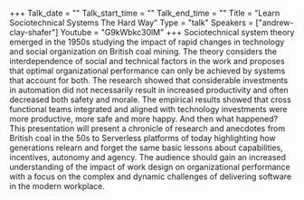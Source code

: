 +++
Talk_date = ""
Talk_start_time = ""
Talk_end_time = ""
Title = "Learn Sociotechnical Systems The Hard Way"
Type = "talk"
Speakers = ["andrew-clay-shafer"]
Youtube = "G9kWbkc30lM"
+++
Sociotechnical system theory emerged in the 1950s studying the impact of rapid changes in technology and social organization on British coal mining. The theory considers the interdependence of social and technical factors in the work and proposes that optimal organizational performance can only be achieved by systems that account for both. The research showed that considerable investments in automation did not necessarily result in increased productivity and often decreased both safety and morale. The empirical results showed that cross functional teams integrated and aligned with technology investments were more productive, more safe and more happy. And then what happened? This presentation will present a chronicle of research and anecdotes from British coal in the 50s to Serverless platforms of today highlighting how generations relearn and forget the same basic lessons about capabilities, incentives, autonomy and agency. The audience should gain an increased understanding of the impact of work design on organizational performance with a focus on the complex and dynamic challenges of delivering software in the modern workplace.